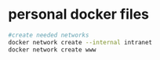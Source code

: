 # personal docker files

```bash
#create needed networks
docker network create --internal intranet
docker network create www
```
